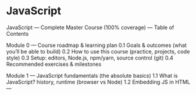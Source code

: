 # JavaScript 
JavaScript — Complete Master Course (100% coverage) — Table of Contents

Module 0 — Course roadmap & learning plan
0.1 Goals & outcomes (what you’ll be able to build)
0.2 How to use this course (practice, projects, code style)
0.3 Setup: editors, Node.js, npm/yarn, source control (git)
0.4 Recommended exercises & milestones

Module 1 — JavaScript fundamentals (the absolute basics)
1.1 What is JavaScript? history, runtime (browser vs Node)
1.2 Embedding JS in HTML — <script> tags and defer, async
1.3 First program: console.log, comments, semicolons
1.4 Values & types (Number, String, Boolean, Null, Undefined, Symbol, BigInt)
1.5 Variables: var, let, const — scope and hoisting
1.6 Basic operators: arithmetic, comparison, logical, assignment
1.7 Strings: concatenation, template literals, useful methods
1.8 Numbers: parsing, precision pitfalls, Math utilities
1.9 Booleans & truthy/falsy values

Module 2 — Control flow & data structures
2.1 Conditional statements: if, else if, else, ternary
2.2 Switch statement
2.3 Loops: for, while, do...while, for...of, for...in
2.4 Arrays: creation, indexing, iteration basics
2.5 Array methods: push/pop/shift/unshift, slice/splice, concat, join
2.6 Objects: key/value pairs, property access, dynamic keys
2.7 Deep vs shallow copy; spread operator (...)
2.8 Destructuring arrays & objects

Module 3 — Functions & scope
3.1 Function declaration vs expression vs arrow functions
3.2 Parameters, default parameters, rest parameters
3.3 Return values, implicit returns (arrow)
3.4 Function scope, block scope, lexical environment
3.5 Closures: concept, memory model, common patterns
3.6 IIFE (Immediately Invoked Function Expressions)
3.7 Higher-order functions, callbacks, function composition

Module 4 — Advanced types & built-in objects
4.1 Date object & formatting
4.2 Regular expressions: creation, flags, common patterns, methods
4.3 Map, Set, WeakMap, WeakSet — when & why to use
4.4 JSON: stringify, parse, safe patterns
4.5 Error handling: throw, try...catch...finally, custom Error types
4.6 Iterators & generators (basic introduction)

Module 5 — Modern JavaScript (ES6+ essentials)
5.1 Let/const revisited and block scoping best practices
5.2 Template literals, tagged templates
5.3 Destructuring in depth (nested, defaults)
5.4 Enhanced object literals, computed property names
5.5 Spread & rest operator advanced uses
5.6 Arrow functions & this differences
5.7 Modules: import / export (named, default, re-export)
5.8 class syntax: constructors, methods, inheritance, static methods
5.9 for...of, Promise, Symbol, BigInt overview

Module 6 — Asynchronous JavaScript
6.1 The event loop, call stack, task queue, microtasks — how JS concurrency works
6.2 Callbacks: pyramid of doom & callback patterns
6.3 Promises: creation, chaining, Promise.all, Promise.race, allSettled
6.4 async/await: syntax, error handling, concurrency patterns
6.5 Cancellation patterns & AbortController
6.6 Debounce & throttle (use cases and implementations)
6.7 Web Workers overview (background threads in browser)

Module 7 — DOM (Document Object Model)
7.1 What is DOM? nodes, elements, document tree
7.2 Selecting elements: getElementById, querySelector, querySelectorAll
7.3 Traversing & manipulating DOM: create, append, remove, clone
7.4 Attributes, properties, dataset (data-*)
7.5 Events: addEventListener, event object, delegation, propagation (bubbling & capturing)
7.6 Form handling, input events, validation techniques
7.7 Accessibility basics (ARIA, roles, keyboard interactions)

Module 8 — Browser APIs & advanced web features
8.1 Fetch API vs XHR — requests, response types, streaming
8.2 localStorage, sessionStorage, IndexedDB (basic)
8.3 Service Workers & offline-first apps (register, cache strategies)
8.4 WebSockets and real-time communication basics
8.5 Geolocation API, Notifications API, Clipboard API
8.6 History API and SPA navigation (pushState, replaceState)
8.7 Performance APIs (Navigation Timing, Resource Timing)

Module 9 — Front-end architecture & state management concepts
9.1 MVC / MVVM / component-based ideas
9.2 State vs props (conceptual)
9.3 Immutability & pure functions
9.4 Module bundlers intro (concept): chunking, code-splitting
9.5 Build tools overview: npm scripts, webpack, Rollup, Vite

Module 10 — Testing & quality
10.1 Unit testing fundamentals & philosophy
10.2 Test frameworks: Jest (concepts), Mocha/Chai overview
10.3 DOM testing with testing-library (user-focused tests)
10.4 Mocking, spies, and stubs
10.5 End-to-end testing (Cypress, Playwright) — basic flows
10.6 Linters & formatters: ESLint, Prettier, editor integration

Module 11 — Debugging & developer tools
11.1 Console techniques & debugging patterns
11.2 Chrome DevTools: Elements, Console, Network, Performance, Memory
11.3 Source maps & debugging transpiled code
11.4 Memory leaks: spotting & fixing
11.5 Logging best practices

Module 12 — Performance & optimization
12.1 Measuring performance: metrics (TTFB, FCP, LCP, TTI)
12.2 Critical rendering path & optimizing paint
12.3 Code splitting & lazy loading strategies
12.4 Minification, tree-shaking, compression (gzip/Brotli)
12.5 Image optimization, responsive images (srcset, picture)
12.6 Caching strategies (HTTP cache headers, Service Worker caching)

Module 13 — Security best practices
13.1 XSS (Cross-Site Scripting) — CSP, sanitization, escaping
13.2 CSRF (Cross-Site Request Forgery) basics & mitigation
13.3 Secure storage and secrets handling (avoid storing tokens insecurely)
13.4 Content Security Policy (CSP) basics
13.5 HTTPS, HSTS, secure cookies

Module 14 — Design patterns & architecture in JS
14.1 Module pattern, Revealing Module
14.2 Singleton, Factory, Observer, Pub/Sub
14.3 Middleware pattern (used in frameworks)
14.4 Functional programming concepts: pure functions, map/reduce/filter, currying
14.5 Reactive programming intro (observables concept)

Module 15 — TypeScript fundamentals (strongly recommended)
15.1 Why TypeScript? type system benefits
15.2 Basic types, interfaces, type aliases, enums
15.3 Generics, utility types, mapped types
15.4 Integrating TS into projects & tooling
15.5 Migrating JS to TS: best practices

Module 16 — Node.js & backend JavaScript
16.1 Node.js runtime basics, event loop in Node
16.2 Modules in Node: CommonJS vs ES modules
16.3 npm/yarn/pnpm: package management, semantic versioning
16.4 Building an HTTP server (native http vs Express)
16.5 Middleware & routing (Express/Koa/Fastify)
16.6 Working with file system, streams, child processes
16.7 Debugging & monitoring Node apps

Module 17 — Databases & persistence
17.1 Relational vs NoSQL overview (Postgres, MySQL, MongoDB)
17.2 ORMs and query builders (Sequelize, TypeORM, Prisma)
17.3 Transactions, indexes, migrations basics
17.4 Caching layers (Redis) and when to use them

Module 18 — APIs & integrations
18.1 REST API design & best practices (status codes, pagination)
18.2 GraphQL fundamentals (schema, resolvers, queries, mutations)
18.3 Authentication & Authorization basics (JWT, sessions, OAuth2)
18.4 Rate limiting, throttling, API versioning

Module 19 — Build systems, CI/CD & deployment
19.1 Build pipelines: lint → test → build → deploy
19.2 CI tools overview: GitHub Actions, GitLab CI, CircleCI basics
19.3 Containerization basics (Docker) and deployment patterns
19.4 Static hosting vs server-side hosting vs serverless functions
19.5 Environment variables & secrets management

Module 20 — Frameworks & libraries (practical guides)
20.1 React: core concepts, hooks, component lifecycle, state management options
20.2 Vue: reactivity, single-file components, composition API overview
20.3 Angular: modules, DI, components, RxJS basics
20.4 Svelte & other modern frameworks overview
20.5 When to choose a framework vs vanilla JS

Module 21 — Advanced front-end topics
21.1 Progressive Web Apps (PWA) in-depth
21.2 SSR (Server-Side Rendering) vs CSR vs SSG (Next.js, Nuxt, Remix)
21.3 Rendering strategies & hydration
21.4 Internationalization (i18n) & localization (l10n)
21.5 Accessibility deep-dive (WCAG rules & testing)

Module 22 — Real-time & streaming
22.1 WebSockets & socket.io patterns
22.2 Server-Sent Events (SSE) vs WebSockets
22.3 Real-time architecture: pub/sub, message brokers (Redis, Kafka overview)
22.4 Media streaming basics (WebRTC intro)

Module 23 — Tooling deep-dive
23.1 Webpack advanced: loaders, plugins, optimization
23.2 Rollup & Vite: bundling philosophy
23.3 Babel: transpilation, presets, plugins
23.4 Monorepo tooling (Nx, Turborepo, Lerna)

Module 24 — Testing at scale & reliability
24.1 Contract testing & API schema validation
24.2 Load testing & stress testing basics
24.3 Observability: logging, metrics, tracing basics
24.4 Chaos engineering intro for resiliency

Module 25 — Migration & maintenance strategies
25.1 Incremental upgrades & refactor patterns
25.2 Breaking changes & semantic versioning strategies
25.3 Code ownership & documentation best practices

Module 26 — Career & soft skills for JS devs
26.1 Interview prep: common questions & system design for JS
26.2 Portfolio projects to showcase (ideas + scope)
26.3 Open-source contribution tips
26.4 Working with designers, product managers, and QA

Module 27 — Capstone projects (hands-on, graded)
27.1 Beginner capstone: Dynamic To-Do app (vanilla JS, localStorage)
27.2 Intermediate capstone: SPA with routing, API consumption, auth
27.3 Advanced capstone: Full-stack app (Node + DB + React/Vue) with tests, CI/CD, deployment
27.4 Stretch: Real-time collaborative editor or PWA e-commerce

Appendices
A. Style guide & best practices (naming, formatting)
B. Cheat sheets: regex, common array/object methods, ES6 features
C. Common pitfalls & debugging checklist
D. Resources: books, docs, courses, communities
E. Quick reference: keyboard shortcuts, terminal commands


---
---
# For beginner

- JavaScript is the programming language of the Web.

### 1.Varible

1. var (var is a function scope)

2. let (let is block scpoe)

3. const (not reassume)

- global scope
- local/function scope
- hosting
- fixed value are called literals
- varible vaue are called varble

### 2. DataTypes

-value and type

1. Primitive Types

- Numbers
- Strings
- Boolean
- null
- undefined

2. Non-Primitive Types

- objects
- arrays
- function
- Date
- map
- set
- Regexp

### 3.Loops

1. while
2. do..while
3. for
4. for..in
5. for..of
6. brack/contion

### 4.Control Flow

1. if..else
2. swich
3. try/catch/throw

### 5. Operations

1. Arithsmic Operations
   - +, -, /, %, ++, --
2. Assignment Operators
   - =, +=, -=,=, /=, %=
3. Logical Operators
   - && , || , !
4. Comparison Operators
   - ==, !=, !==, >, <, >=, <=, ?
5. Type Operators
   - typeof
   - instanceof

### 6. Equality

- == vs ===

### 7. Type Convertion

1. Explicity Convertion

- eg:-result = Number('324')=>324

2. Implicity Convertion

- eg:- result = '3' + 2=>32

### 8. Function

- Function is a block of code
- JavaScript supports overriding not overloading
- overriding
  - same name and same parameter type
  - sum(a,b)
  - sum(a,b,c)
- overloading
  - same name diffrent parmameter type
  - sum(int a, int b)
  - sum(int a, int b, int c)
  - sum(float a,float b)

1. named function
2. Anonymous function (without a name).
   - does not have any name
   1. Immediate execution of function
   2. object inside function of value in javascript
3. Arrow function
   - ES6 introduced a new and shorter way of declaring an anonymous function

### 9. Asynchronous

- Asynchronous is wait for other result after excution.

1. setTimeout
2. setInteral
3. callbacks

- a callback function is that you can wait for the result of a previous function call and then execute another function call.(waiting for another function result after execute another function).
- Error handling may be hard to manage.

4. promises

- it is used to find out if the asynchronous operation is successfully completed or not.
- Error handling is easier to manage.
- Promise Methods( all, allSettled, any, race, reject, resolve, catch, then, finally )

5. async/Await

### 10. Array Common operations

- Array is a single variable that is used to store deffrent elements.
- Array is data structure

1. Index Position
2. loop array
   - For
   - ForEach
   - For..Of
3. Add an Item to the End of an Array
4. Remove an Item form End of an Array
5. Remove an Iten form the beginner of an Array
6. Add an item form the biginner of an Array
7. Find the index of an Array
8. Remove an item of index postion
9. Remove an Items of index postion
10. Copy of Array

### 11. Array Methords

- Array Methords

1. concat() - two array merge
2. fill() - change all element in array
3. filter() - crate new Array with all element filter element retrun
4. find() - find value return of fast element
5. findIndex() - findIndex retrun of fast element index
6. includes() - Array element include retrun boolean(true)
7. join() - Array all element join single value
8. keys() - Array index new Array Iterator object for each index in an Array
9. lastindexOf() - Array find last index of element
10. map() - careated new Array each element value change
11. reduce() - array all element calculate total value get
12. reverse() - Array reverses
13. sort() - Array sorting

### 12. Object

- Object id non-primatiive data type
- Evarthing is an javascrpit in Object

- cerate object in javascrpit

  1.  objet literal
  2.  instance of object (new keyword)
  3.  object constructor (new keyword)

- three way to list proparty

  1.  for..in
  2.  object.keys()
  3.  object.getOwnpropartynames()

- Methords
  1. assign() - copy all proparty target obj to scouse obj
